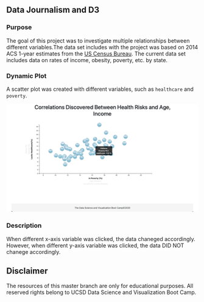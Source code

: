 ## Data Journalism and D3

### Purpose

The goal of this project was to investigate multiple relationships between different variables.The data set includes with the project was based on 2014 ACS 1-year estimates from the [US Census Bureau](https://data.census.gov/cedsci/). The current data set includes data on rates of income, obesity, poverty, etc. by state.

### Dynamic Plot
A scatter plot was created with different variables, such as `healthcare` and `poverty`.

![fihure2](https://github.com/changrita1114/D3-Challenge/blob/main/bonus/assets/img/fyc_git.gif)

### Description
When different x-axis variable was clicked, the data chaneged accordingly. However, when different y-axis variable was clicked, the data DID NOT chanege accordingly.

## Disclaimer

The resources of this master branch are only for educational purposes. All reserved rights belong to UCSD Data Science and Visualization Boot Camp.
